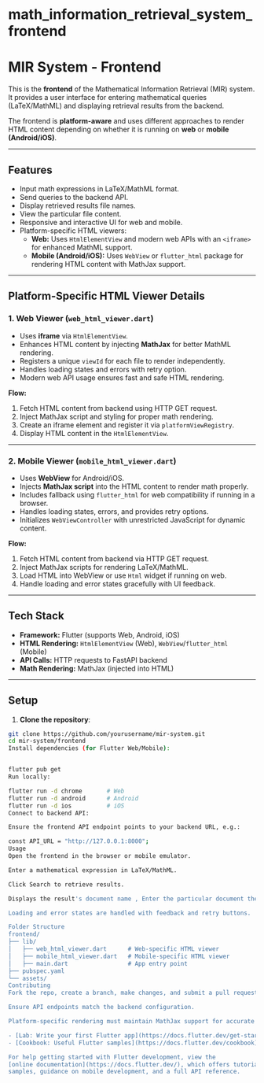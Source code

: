 # math_information_retrieval_system_frontend


# MIR System - Frontend

This is the **frontend** of the Mathematical Information Retrieval (MIR) system.  
It provides a user interface for entering mathematical queries (LaTeX/MathML) and displaying retrieval results from the backend.  

The frontend is **platform-aware** and uses different approaches to render HTML content depending on whether it is running on **web** or **mobile (Android/iOS)**.

---

## Features

- Input math expressions in LaTeX/MathML format.
- Send queries to the backend API.
- Display retrieved results file names.
- View the particular file content. 
- Responsive and interactive UI for web and mobile.
- Platform-specific HTML viewers:
  - **Web:** Uses `HtmlElementView` and modern web APIs with an `<iframe>` for enhanced MathML support.
  - **Mobile (Android/iOS):** Uses `WebView` or `flutter_html` package for rendering HTML content with MathJax support.

---

## Platform-Specific HTML Viewer Details

### 1. **Web Viewer (`web_html_viewer.dart`)**
- Uses **iframe** via `HtmlElementView`.
- Enhances HTML content by injecting **MathJax** for better MathML rendering.
- Registers a unique `viewId` for each file to render independently.
- Handles loading states and errors with retry option.
- Modern web API usage ensures fast and safe HTML rendering.

**Flow:**
1. Fetch HTML content from backend using HTTP GET request.
2. Inject MathJax script and styling for proper math rendering.
3. Create an iframe element and register it via `platformViewRegistry`.
4. Display HTML content in the `HtmlElementView`.

---

### 2. **Mobile Viewer (`mobile_html_viewer.dart`)**
- Uses **WebView** for Android/iOS.
- Injects **MathJax script** into the HTML content to render math properly.
- Includes fallback using `flutter_html` for web compatibility if running in a browser.
- Handles loading states, errors, and provides retry options.
- Initializes `WebViewController` with unrestricted JavaScript for dynamic content.

**Flow:**
1. Fetch HTML content from backend via HTTP GET request.
2. Inject MathJax scripts for rendering LaTeX/MathML.
3. Load HTML into WebView or use `Html` widget if running on web.
4. Handle loading and error states gracefully with UI feedback.

---

## Tech Stack

- **Framework:** Flutter (supports Web, Android, iOS)
- **HTML Rendering:** `HtmlElementView` (Web), `WebView`/`flutter_html` (Mobile)
- **API Calls:** HTTP requests to FastAPI backend
- **Math Rendering:** MathJax (injected into HTML)

---

## Setup

1. **Clone the repository**:

```bash
git clone https://github.com/yourusername/mir-system.git
cd mir-system/frontend
Install dependencies (for Flutter Web/Mobile):


flutter pub get
Run locally:

flutter run -d chrome       # Web
flutter run -d android      # Android
flutter run -d ios          # iOS
Connect to backend API:

Ensure the frontend API endpoint points to your backend URL, e.g.:

const API_URL = "http://127.0.0.1:8000";
Usage
Open the frontend in the browser or mobile emulator.

Enter a mathematical expression in LaTeX/MathML.

Click Search to retrieve results.

Displays the result's document name , Enter the particular document then you will see the rendered webpage.

Loading and error states are handled with feedback and retry buttons.

Folder Structure
frontend/
├── lib/
│   ├── web_html_viewer.dart      # Web-specific HTML viewer
│   ├── mobile_html_viewer.dart   # Mobile-specific HTML viewer
│   ├── main.dart                 # App entry point
├── pubspec.yaml
└── assets/
Contributing
Fork the repo, create a branch, make changes, and submit a pull request.

Ensure API endpoints match the backend configuration.

Platform-specific rendering must maintain MathJax support for accurate math display.

- [Lab: Write your first Flutter app](https://docs.flutter.dev/get-started/codelab)
- [Cookbook: Useful Flutter samples](https://docs.flutter.dev/cookbook)

For help getting started with Flutter development, view the
[online documentation](https://docs.flutter.dev/), which offers tutorials,
samples, guidance on mobile development, and a full API reference.
